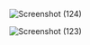 ![Screenshot (124)](https://github.com/aniigupta/Image-Search-Engine/assets/114833203/3b98ff90-553e-406f-91e1-e875f62d3dcb)




![Screenshot (123)](https://github.com/aniigupta/Image-Search-Engine/assets/114833203/d841dd3e-40e4-40d6-a9c9-cda3e8f62c98)
